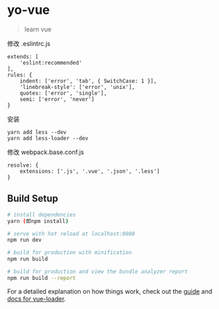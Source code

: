 # yo-vue

> learn vue


修改 .eslintrc.js
```
extends: [
	'eslint:recommended'
],
rules: {
	indent: ['error', 'tab', { SwitchCase: 1 }],
	'linebreak-style': ['error', 'unix'],
	quotes: ['error', 'single'],
	semi: ['error', 'never']
}
```

安装
```
yarn add less --dev
yarn add less-loader --dev
```

修改 webpack.base.conf.js
```
resolve: {
    extensions: ['.js', '.vue', '.json', '.less']
}
```



## Build Setup

``` bash
# install dependencies
yarn (即npm install)

# serve with hot reload at localhost:8080
npm run dev

# build for production with minification
npm run build

# build for production and view the bundle analyzer report
npm run build --report
```

For a detailed explanation on how things work, check out the [guide](http://vuejs-templates.github.io/webpack/) and [docs for vue-loader](http://vuejs.github.io/vue-loader).
